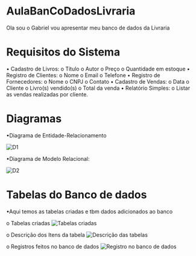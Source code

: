# AulaBanCoDadosLivraria

Ola sou o Gabriel vou apresentar meu banco de dados da Livraria 

# Requisitos do Sistema
 •	Cadastro de Livros:
  o	Título
  o	Autor
  o	Preço
  o	Quantidade em estoque
 •	Registro de Clientes:
  o	Nome
  o	Email
  o	Telefone
 •	Registro de Fornecedores:
  o	Nome
  o	CNPJ
  o	Contato
 •	Cadastro de Vendas:
  o	Data
  o	Cliente
  o	Livro(s) vendido(s)
  o	Total da venda
 •	Relatório Simples:
  o	Listar as vendas realizadas por cliente.

# Diagramas 

 •Diagrama de Entidade-Relacionamento
 
 ![D1](https://github.com/user-attachments/assets/9619f5ed-c4a2-4474-ae0d-730e978b2695)



 •Diagrama de Modelo Relacional:
 
 ![D2](https://github.com/user-attachments/assets/570987e3-1fcf-48a3-a00a-6460434cf0a3)

# Tabelas do Banco de dados

 •Aqui temos as tabelas criadas e tbm dados adicionados ao banco 


  o Tabelas criadas 
  ![Tabelas criadas ](https://github.com/user-attachments/assets/9835cc97-8e0f-4e26-abbd-1520d1c000c1)

   o Descrição dos Itens da tabela 
   ![Descrição das tabelas ](https://github.com/user-attachments/assets/d4b47c3d-6497-456e-ad22-670d4e968d1f)


   o Registros feitos no banco de dados 
   ![Registro no banco de dados ](https://github.com/user-attachments/assets/aaaa8f10-c959-4f00-b07e-f8377865fd6f)

  

 

